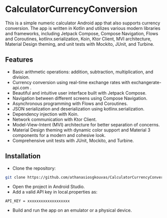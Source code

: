 # CalculatorCurrencyConversion

This is a simple numeric calculator Android app that also supports currency conversion. The app is written in Kotlin and utilizes various modern libraries and frameworks, including Jetpack Compose, Compose Navigation, Flows and Coroutines, kotlinx.serialization, Koin, Ktor Client, MVI architecture, Material Design theming, and unit tests with Mockito, JUnit, 
and Turbine.

## Features

- Basic arithmetic operations: addition, subtraction, multiplication, and division.
- Currency conversion using real-time exchange rates with exchangerate-api.com .
- Beautiful and intuitive user interface built with Jetpack Compose.
- Navigation between different screens using Compose Navigation.
- Asynchronous programming with Flows and Coroutines.
- JSON serialization and deserialization using kotlinx.serialization.
- Dependency injection with Koin.
- Network communication with Ktor Client.
- Model-View-Intent (MVI) architecture for better separation of concerns.
- Material Design theming with dynamic color support and Material 3 components for a modern and cohesive look.
- Comprehensive unit tests with JUnit, Mockito, and Turbine.

## Installation

- Clone the repository:
````bash
git clone https://github.com/athanasiosgkouvas/CalculatorCurrencyConversion.git
````
- Open the project in Android Studio.
- Add a valid API key in local.properties as: 
`````
API_KEY = xxxxxxxxxxxxxxxxxxx
``````

- Build and run the app on an emulator or a physical device.
